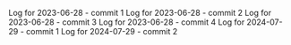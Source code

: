 Log for 2023-06-28 - commit 1
Log for 2023-06-28 - commit 2
Log for 2023-06-28 - commit 3
Log for 2023-06-28 - commit 4
Log for 2024-07-29 - commit 1
Log for 2024-07-29 - commit 2
